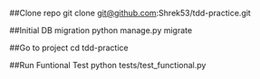 ##Clone repo
git clone git@github.com:Shrek53/tdd-practice.git

##Initial DB migration
python manage.py migrate 

##Go to project
cd tdd-practice 

##Run Funtional Test
python tests/test_functional.py 
